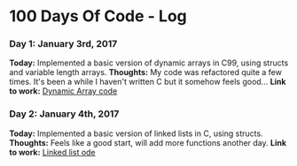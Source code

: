 # 100 Days Of Code - Log

### Day 1: January 3rd, 2017

**Today:** Implemented a basic version of dynamic arrays in C99, using structs and variable length arrays.
**Thoughts:** My code was refactored quite a few times. It's been a while I haven't written C but it somehow feels good...
**Link to work:** [Dynamic Array code](https://github.com/fuzzytern/cs-study/blob/master/dynArray.c)

### Day 2: January 4th, 2017

**Today:** Implemented a basic version of linked lists in C, using structs.
**Thoughts:** Feels like a good start, will add more functions another day.
**Link to work:** [Linked list ode](https://github.com/fuzzytern/cs-study/blob/master/linkedList.c)
